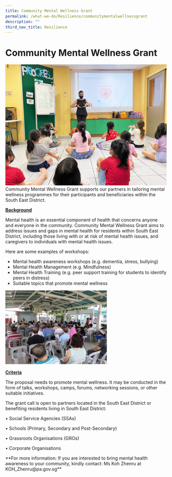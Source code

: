 ```yaml
---
title: Community Mental Wellness Grant
permalink: /what-we-do/Resilience/communitymentalwellnessgrant
description: ""
third_nav_title: Resilience
---
```

Community Mental Wellness Grant
==
![](/images/What%20We%20Do/Resilience/IMG-20210324-WA0010.jpg)
Community Mental Wellness Grant supports our partners in tailoring mental wellness programmes for their participants and beneficiaries within the South East District.

<u>**Background**</u></p>
Mental health is an essential component of health that concerns anyone and everyone in the community. Community Mental Wellness Grant aims to address issues and gaps in mental health for residents within South East District, including those living with or at risk of mental health issues, and caregivers to individuals with mental health issues.

 Here are some examples of workshops:
* Mental health awareness workshops (e.g. dementia, stress, bullying)
* Mental Health Management (e.g. Mindfulness)
* Mental Health Training (e.g. peer support training for students to identify peers in distress)
* Suitable topics that promote mental wellness

![](/images/What%20We%20Do/Resilience/CMWP3.jpg)

<u>**Criteria** </u></p>
The proposal needs to promote mental wellness. It may be conducted in the form of talks, workshops, camps, forums, networking sessions, or other suitable initiatives.
</p>
The grant call is open to partners located in the South East District or benefiting residents living in South East District:

• Social Service Agencies (SSAs)

• Schools (Primary, Secondary and Post-Secondary)

• Grassroots Organisations (GROs)

• Corporate Organisations

</p>
**For more information:
If you are interested to bring mental health awareness to your community, kindly contact:
Ms Koh Zhenru at KOH_Zhenru@pa.gov.sg**